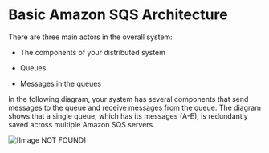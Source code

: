 # Basic Amazon SQS Architecture<a name="sqs-basic-architecture"></a>

There are three main actors in the overall system:

+ The components of your distributed system

+ Queues

+ Messages in the queues

In the following diagram, your system has several components that send messages to the queue and receive messages from the queue\. The diagram shows that a single queue, which has its messages \(A\-E\), is redundantly saved across multiple Amazon SQS servers\.

![\[Image NOT FOUND\]](http://docs.aws.amazon.com/AWSSimpleQueueService/latest/SQSDeveloperGuide/images/ArchOverview.png)